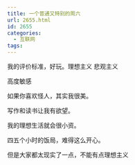 ```yaml
---
title: 一个普通又特别的周六
url: 2655.html
id: 2655
categories:
  - 互联网
tags:
---
```


我的评价标准，好玩。理想主义 悲观主义

高度敏感

如果你喜欢怪人，其实我很美。

写作和读书让我有欲望。

我的理想生活就会很小资。

四五个小时的饭局，难得这么开心。

但是大家都太现实了一点，不能有点理想主义